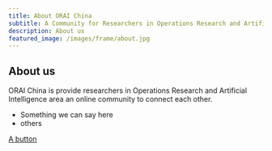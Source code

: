 ```yaml
---
title: About ORAI China
subtitle: A Community for Researchers in Operations Research and Artificial Intelligence
description: About us
featured_image: /images/frame/about.jpg
---
```


## About us

ORAI China is provide researchers in Operations Research and Artificial Intelligence area an online community to connect each other.

* Something we can say here
* others

<a href="https://operations-research-science.github.io/about" class="button button--large">A button</a>
